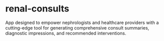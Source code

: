 # renal-consults
App designed to empower nephrologists and healthcare providers with a cutting-edge tool for generating comprehensive consult summaries, diagnostic impressions, and recommended interventions.
